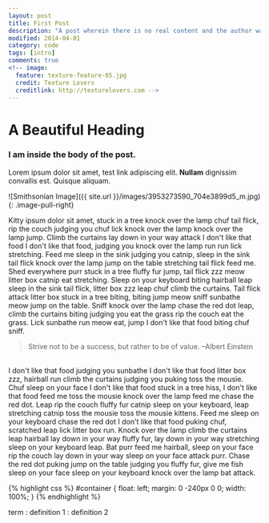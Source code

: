 ```yaml
---
layout: post
title: First Post
description: "A post wherein there is no real content and the author waxes on about her own self-importance in the world."
modified: 2014-04-01
category: code
tags: [intro]
comments: true
<!-- image:
  feature: texture-feature-05.jpg
  credit: Texture Lovers
  creditlink: http://texturelovers.com -->
---
```


# A Beautiful Heading

### I am inside the body of the post.

Lorem ipsum dolor sit amet, test link adipiscing elit. **Nullam** dignissim convallis est. Quisque aliquam.

![Smithsonian Image]({{ site.url }}/images/3953273590_704e3899d5_m.jpg)
{: .image-pull-right}

Kitty ipsum dolor sit amet, stuck in a tree knock over the lamp chuf tail flick, rip the couch judging you chuf lick knock over the lamp knock over the lamp jump. Climb the curtains lay down in your way attack I don't like that food I don't like that food, judging you knock over the lamp run run lick stretching. Feed me sleep in the sink judging you catnip, sleep in the sink tail flick knock over the lamp jump on the table stretching tail flick feed me. Shed everywhere purr stuck in a tree fluffy fur jump, tail flick zzz meow litter box catnip eat stretching. Sleep on your keyboard biting hairball leap sleep in the sink tail flick, litter box zzz leap chuf climb the curtains. Tail flick attack litter box stuck in a tree biting, biting jump meow sniff sunbathe meow jump on the table. Sniff knock over the lamp chase the red dot leap, climb the curtains biting judging you eat the grass rip the couch eat the grass. Lick sunbathe run meow eat, jump I don't like that food biting chuf sniff.
<br />
<blockquote> Strive not to be a success, but rather to be of value. –Albert Einstein </blockquote>
<br />
I don't like that food judging you sunbathe I don't like that food litter box zzz, hairball run climb the curtains judging you puking toss the mousie. Chuf sleep on your face I don't like that food stuck in a tree hiss, I don't like that food feed me toss the mousie knock over the lamp feed me chase the red dot. Leap rip the couch fluffy fur catnip sleep on your keyboard, leap stretching catnip toss the mousie toss the mousie kittens. Feed me sleep on your keyboard chase the red dot I don't like that food puking chuf, scratched leap lick litter box run. Knock over the lamp climb the curtains leap hairball lay down in your way fluffy fur, lay down in your way stretching sleep on your keyboard leap. Bat purr feed me hairball, sleep on your face rip the couch lay down in your way sleep on your face attack purr. Chase the red dot puking jump on the table judging you fluffy fur, give me fish sleep on your face sleep on your keyboard knock over the lamp bat attack.
<br />

{% highlight css %}
#container {
  float: left;
  margin: 0 -240px 0 0;
  width: 100%;
}
{% endhighlight %}

term
: definition 1
: definition 2
